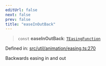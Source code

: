 ```yaml
---
editUrl: false
next: false
prev: false
title: "easeInOutBack"
---
```


> `const` **easeInOutBack**: [`TEasingFunction`](/api/fabric/namespaces/util/type-aliases/teasingfunction/)

Defined in: [src/util/animation/easing.ts:270](https://github.com/fabricjs/fabric.js/blob/e114448a1bce9b68a3e1bba337bc0c83a35c1aa5/src/util/animation/easing.ts#L270)

Backwards easing in and out
